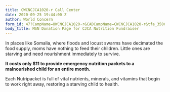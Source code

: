 ```yaml
---
title: CWCNCJCA1020-r Call Center
date: 2020-09-25 19:44:00 Z
author: World Concern
form_id: 47?CampName=UWCNCJCA1020-r&CADCampName=CWCNCJCA1020-r&tfa_3506=Canada&tfa_1244=Nutripackets
body_title: MSN Donation Page for CJCA Nutrition Fundraiser
---
```


In places like Somalia, where floods and locust swarms have decimated the food supply, moms have nothing to feed their children. Little ones are starving and need nourishment immediately to survive.  

**It costs only $11 to provide emergency nutrition packets to a malnourished child for an entire month.**

Each Nutripacket is full of vital nutrients, minerals, and vitamins that begin to work right away, restoring a starving child to health.
